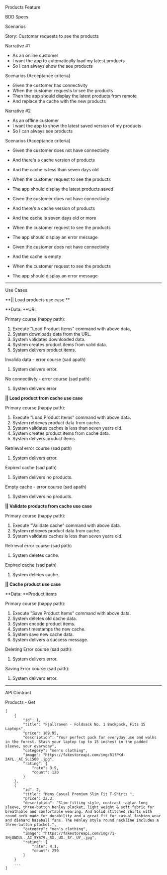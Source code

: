 Products Feature  
  
BDD Specs  
  
Scenarios  
  
  
Story: Customer requests to see the products  
  
Narrative \#1  
- As an online customer  
- I want the app to automatically load my latest products  
- So I can always show the see products  
  
Scenarios (Acceptance criteria)  
- Given the customer has connectivity  
- When the customer requests to see the products  
- Then the app should display the latest products from remote  
- And replace the cache with the new products  
  
  
Narrative \#2  
- As an offline customer  
- I want the app to show the latest saved version of my products  
- So I can always see products  
  
Scenarios (Acceptance criteria)  
- Given the customer does not have connectivity  
- And there's a cache version of products  
- And the cache is less than seven days old
- When the customer request to see the products  
- The app should display the latest products saved  

- Given the customer does not have connectivity  
- And there's a cache version of products  
- And the cache is  seven days old or more
- When the customer request to see the products  
- The app should display an error message 
  
- Given the customer does not have connectivity  
- And the cache is empty  
- When the customer request to see the products  
- The app should display an error message  
  
------  
  
Use Cases  
  
**\|\| Load products use case **  
  
**Data: **URL  
  
Primary course (happy path):  
  
1. Execute "Load Product Items" command with above data,  
2. System downloads data from the URL.  
3. System validates downloaded data.  
4. System creates product items from valid data. 
5. System delivers product items.  
  
Invalida data - error course (sad apath)  
  
1. System delivers error.  
  
No connectiivty - error course (sad path):  
  
1. System delivers error  
  
  
**\|\| Load product from cache use case**  

Primary course (happy path):  
  
1. Execute "Load Product Items" command with above data.
2. System retrieves product data from cache.
3. System validates caches is less than seven years old.
4. System creates product items from cache data. 
5. System delivers product items.  

Retrieval error course (sad path)

1. System delivers error.

Expired cache (sad path)

1. System delivers no products.

Empty cache - error course (sad apath)  
  
1. System delivers no products.  


**\|\| Validate products from cache use case**  

Primary course (happy path):  
  
1. Execute "Validate cache" command with above data.
2. System retrieves product data from cache.
3. System validates caches is less than seven years old.

Retrieval error course (sad path)

1. System deletes cache.

Expired cache (sad path)

1. System deletes cache.
  
  
**\|\| Cache product use case**  
  
**Data: **Product items  
  
Primary course (happy path):  
  
1. Execute "Save Product Items" command with above data.  
2. System deletes old cache data.
3. System encode product items.  
4. System timestamps the new cache.
5. System save new cache data.  
6. System delivers a success message.  
  
Deleting Error course (sad path):

1. System delivers error.

Saving Error course (sad path):

1. System delivers error.

---

API Contract

Products - Get
```
[
    {
        "id": 1,
        "title": "Fjallraven - Foldsack No. 1 Backpack, Fits 15 Laptops",
        "price": 109.95,
        "description": "Your perfect pack for everyday use and walks in the forest. Stash your laptop (up to 15 inches) in the padded sleeve, your everyday",
        "category": "men's clothing",
        "image": "https://fakestoreapi.com/img/81fPKd-2AYL._AC_SL1500_.jpg",
        "rating": {
            "rate": 3.9,
            "count": 120
        }
    },
    {
        "id": 2,
        "title": "Mens Casual Premium Slim Fit T-Shirts ",
        "price": 22.3,
        "description": "Slim-fitting style, contrast raglan long sleeve, three-button henley placket, light weight & soft fabric for breathable and comfortable wearing. And Solid stitched shirts with round neck made for durability and a great fit for casual fashion wear and diehard baseball fans. The Henley style round neckline includes a three-button placket.",
        "category": "men's clothing",
        "image": "https://fakestoreapi.com/img/71-3HjGNDUL._AC_SY879._SX._UX._SY._UY_.jpg",
        "rating": {
            "rate": 4.1,
            "count": 259
        }
    }
    ...
]
```
